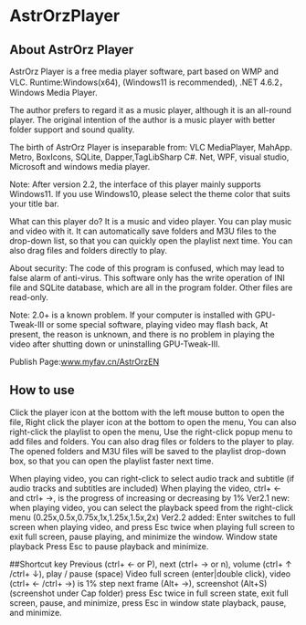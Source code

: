 # AstrOrzPlayer
## About AstrOrz Player
AstrOrz Player is a free media player software, part based on WMP and VLC.
Runtime:Windows(x64), (Windows11 is recommended), .NET 4.6.2，Windows Media Player.

The author prefers to regard it as a music player, although it is an all-round player.
The original intention of the author is a music player with better folder support and sound quality.

The birth of AstrOrz Player is inseparable from:
VLC MediaPlayer, MahApp. Metro, BoxIcons, SQLite, Dapper,TagLibSharp
C#. Net, WPF, visual studio, Microsoft and windows media player.

Note: After version 2.2, the interface of this player mainly supports Windows11. If you use Windows10, please select the theme color that suits your title bar.

What can this player do?
It is a music and video player. You can play music and video with it.
It can automatically save folders and M3U files to the drop-down list, so that you can quickly open the playlist next time.
You can also drag files and folders directly to play.

About security:
The code of this program is confused, which may lead to false alarm of anti-virus.
This software only has the write operation of INI file and SQLite database, which are all in the program folder. Other files are read-only.

Note: 2.0+ is a known problem. If your computer is installed with GPU-Tweak-III or some special software, playing video may flash back,
At present, the reason is unknown, and there is no problem in playing the video after shutting down or uninstalling GPU-Tweak-III.

Publish Page:www.myfav.cn/AstrOrzEN

## How to use
Click the player icon at the bottom with the left mouse button to open the file,
Right click the player icon at the bottom to open the menu,
You can also right-click the playlist to open the menu,
Use the right-click popup menu to add files and folders.
You can also drag files or folders to the player to play.
The opened folders and M3U files will be saved to the playlist drop-down box, so that you can open the playlist faster next time.

When playing video, you can right-click to select audio track and subtitle
(if audio tracks and subtitles are included)
When playing the video, ctrl+ ← and ctrl+ →, is the progress of increasing or decreasing by 1%
Ver2.1 new: when playing video, you can select the playback speed from the right-click menu
(0.25x,0.5x,0.75x,1x,1.25x,1.5x,2x)
Ver2.2 added: Enter switches to full screen when playing video, and press Esc twice when playing full screen to exit full screen, pause playing, and minimize the window.
Window state playback Press Esc to pause playback and minimize.

##Shortcut key
Previous (ctrl+ ← or P), next (ctrl+ → or n), volume (ctrl+ ↑ /ctrl+ ↓), play / pause (space)
Video full screen (enter|double click), video (ctrl+ ← /ctrl+ →) is 1% step
next frame (Alt+ →), screenshot (Alt+S) (screenshot under Cap folder)
press Esc twice in full screen state, exit full screen, pause, and minimize, press Esc in window state playback, pause, and minimize.
